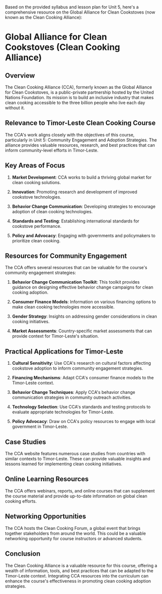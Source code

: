 Based on the provided syllabus and lesson plan for Unit 5, here's a comprehensive resource on the Global Alliance for Clean Cookstoves (now known as the Clean Cooking Alliance):

# Global Alliance for Clean Cookstoves (Clean Cooking Alliance)

## Overview

The Clean Cooking Alliance (CCA), formerly known as the Global Alliance for Clean Cookstoves, is a public-private partnership hosted by the United Nations Foundation. Its mission is to build an inclusive industry that makes clean cooking accessible to the three billion people who live each day without it.

## Relevance to Timor-Leste Clean Cooking Course

The CCA's work aligns closely with the objectives of this course, particularly in Unit 5: Community Engagement and Adoption Strategies. The alliance provides valuable resources, research, and best practices that can inform community-level efforts in Timor-Leste.

## Key Areas of Focus

1. **Market Development**: CCA works to build a thriving global market for clean cooking solutions.

2. **Innovation**: Promoting research and development of improved cookstove technologies.

3. **Behavior Change Communication**: Developing strategies to encourage adoption of clean cooking technologies.

4. **Standards and Testing**: Establishing international standards for cookstove performance.

5. **Policy and Advocacy**: Engaging with governments and policymakers to prioritize clean cooking.

## Resources for Community Engagement

The CCA offers several resources that can be valuable for the course's community engagement strategies:

1. **Behavior Change Communication Toolkit**: This toolkit provides guidance on designing effective behavior change campaigns for clean cooking adoption.

2. **Consumer Finance Models**: Information on various financing options to make clean cooking technologies more accessible.

3. **Gender Strategy**: Insights on addressing gender considerations in clean cooking initiatives.

4. **Market Assessments**: Country-specific market assessments that can provide context for Timor-Leste's situation.

## Practical Applications for Timor-Leste

1. **Cultural Sensitivity**: Use CCA's research on cultural factors affecting cookstove adoption to inform community engagement strategies.

2. **Financing Mechanisms**: Adapt CCA's consumer finance models to the Timor-Leste context.

3. **Behavior Change Techniques**: Apply CCA's behavior change communication strategies in community outreach activities.

4. **Technology Selection**: Use CCA's standards and testing protocols to evaluate appropriate technologies for Timor-Leste.

5. **Policy Advocacy**: Draw on CCA's policy resources to engage with local government in Timor-Leste.

## Case Studies

The CCA website features numerous case studies from countries with similar contexts to Timor-Leste. These can provide valuable insights and lessons learned for implementing clean cooking initiatives.

## Online Learning Resources

The CCA offers webinars, reports, and online courses that can supplement the course material and provide up-to-date information on global clean cooking efforts.

## Networking Opportunities

The CCA hosts the Clean Cooking Forum, a global event that brings together stakeholders from around the world. This could be a valuable networking opportunity for course instructors or advanced students.

## Conclusion

The Clean Cooking Alliance is a valuable resource for this course, offering a wealth of information, tools, and best practices that can be adapted to the Timor-Leste context. Integrating CCA resources into the curriculum can enhance the course's effectiveness in promoting clean cooking adoption strategies.